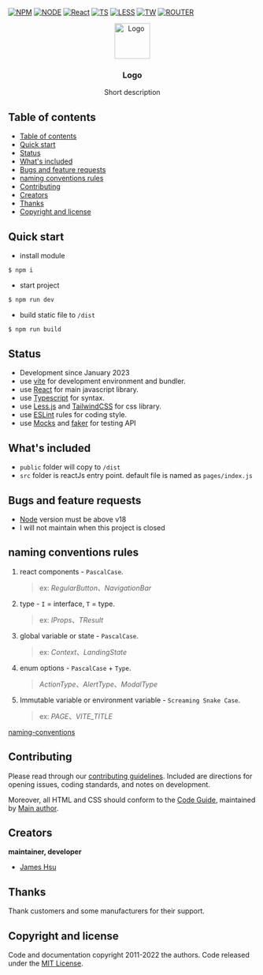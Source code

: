 [![NPM](https://img.shields.io/badge/NPM-ba443f?style=for-the-badge&logo=npm&logoColor=white)](https://www.npmjs.com/)
[![NODE](https://img.shields.io/badge/Node.js-43853D?style=for-the-badge&logo=node.js&logoColor=white)](https://nodejs.org/en/)
[![React](https://img.shields.io/badge/-ReactJs-61DAFB?style=for-the-badge&logo=react&logoColor=white)](https://zh-hant.reactjs.org/)
[![TS](https://img.shields.io/badge/Typescript-4277c0?style=for-the-badge&logo=typescript&logoColor=white)](https://www.typescriptlang.org/)
[![LESS](https://img.shields.io/badge/Less-1d365d?style=for-the-badge&logo=less&logoColor=white)](https://lesscss.org/)
[![TW](https://img.shields.io/badge/Tailwind_CSS-38B2AC?style=for-the-badge&logo=npm&logoColor=white)](https://lesscss.org/)
[![ROUTER](https://img.shields.io/badge/React_Router-CA4245?style=for-the-badge&logo=npm&logoColor=white)](https://lesscss.org/)

<p align="center">
  <a href="https://github.com/jameshsu1125">
    <img src="https://user-images.githubusercontent.com/70932507/188534539-a68734ac-9330-4fe0-bc49-5fa85116493e.png" alt="Logo" width=72 height=72>
  </a>
  <h3 align="center">Logo</h3>
  <p align="center">
    Short description   
  </p>
</p>


## Table of contents

- [Table of contents](#table-of-contents)
- [Quick start](#quick-start)
- [Status](#status)
- [What's included](#whats-included)
- [Bugs and feature requests](#bugs-and-feature-requests)
- [naming conventions rules](#naming-conventions-rules)
- [Contributing](#contributing)
- [Creators](#creators)
- [Thanks](#thanks)
- [Copyright and license](#copyright-and-license)

## Quick start

- install module

```sh
$ npm i
```

- start project

```sh
$ npm run dev
```

- build static file to `/dist`

```sh
$ npm run build
```

## Status

- Development since January 2023
- use [vite](https://vitejs.dev/) for development environment and bundler.
- use [React](https://react.dev/) for main javascript library.
- use [Typescript](https://www.typescriptlang.org/) for syntax.
- use [Less.js](https://lesscss.org/) and [TailwindCSS](https://tailwindcss.com/) for css library.
- use [ESLint](https://eslint.org/) rules for coding style.
- use [Mocks](https://mswjs.io/) and [faker](https://github.com/faker-js/faker#readme) for testing API

## What's included

- `public` folder will copy to `/dist`
- `src` folder is reactJs entry point. default file is named as `pages/index.js`


## Bugs and feature requests

- [Node](https://nodejs.org/en/) version must be above v18
- I will not maintain when this project is closed

## naming conventions rules

1. react components - `PascalCase`. 
    > ex: _RegularButton_、_NavigationBar_
2. type - `I` = interface, `T` = type. 
    > ex: _IProps_、_TResult_
3. global variable or state - `PascalCase`.
    > ex: _Context_、_LandingState_
4. enum options - `PascalCase` + `Type`. 
    >  _ActionType_、_AlertType_、_ModalType_
5. Immutable variable or environment variable - `Screaming Snake Case`. 
    > ex: _PAGE_、<em>VITE_TITLE</em>

[naming-conventions](https://medium.com/@code.ceeker/naming-conventions-camel-case-pascal-case-kebab-case-and-more-dc4e515b9652)

## Contributing

Please read through our [contributing guidelines](https://github.com/github/docs/blob/main/CONTRIBUTING.md). Included are directions for opening issues, coding standards, and notes on development.

Moreover, all HTML and CSS should conform to the [Code Guide](https://github.com/airbnb/javascript), maintained by [Main author](https://github.com/jameshsu1125).

## Creators

**maintainer, developer**

- [James Hsu](https://github.com/jameshsu1125)

## Thanks

Thank customers and some manufacturers for their support.

## Copyright and license

Code and documentation copyright 2011-2022 the authors. Code released under the [MIT License](https://reponame/blob/master/LICENSE).




<!-- open -n -a /Applications/Google\ Chrome.app/Contents/MacOS/Google\ Chrome --args --user-data-dir="/tmp/chrome_dev_test" --disable-web-security -->
